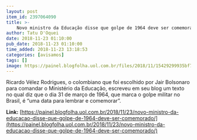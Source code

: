 ```yaml
---
layout: post
item_id: 2397064090
title: >-
    Novo ministro da Educação disse que golpe de 1964 deve ser comemorado
author: Tatu D'Oquei
date: 2018-11-23 01:10:00
pub_date: 2018-11-23 01:10:00
time_added: 2018-11-23 13:18:53
categories: [avisamos]
tags: []
image: https://painel.blogfolha.uol.com.br/files/2018/11/15429299935bf73e4999f38_1542929993_3x2_md.jpg
---
```


Ricardo Vélez Rodrigues, o colombiano que foi escolhido por Jair Bolsonaro para comandar o Ministério da Educação, escreveu em seu blog um texto no qual diz que o dia 31 de março de 1964, que marca o golpe militar no Brasil, é “uma data para lembrar e comemorar”.

**Link:** [https://painel.blogfolha.uol.com.br/2018/11/23/novo-ministro-da-educacao-disse-que-golpe-de-1964-deve-ser-comemorado/](https://painel.blogfolha.uol.com.br/2018/11/23/novo-ministro-da-educacao-disse-que-golpe-de-1964-deve-ser-comemorado/)

